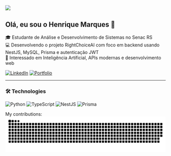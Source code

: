 <img src="https://media4.giphy.com/media/v1.Y2lkPTc5MGI3NjExYmMyeHJodXd2dXczaXI3MHFzN3FzMmM1am1ybm9uZzFsbWZ3MG84dSZlcD12MV9pbnRlcm5hbF9naWZfYnlfaWQmY3Q9Zw/frSfC5NcmyF7q/giphy.gif" width="50%" />

## Olá, eu sou o Henrique Marques 👋  
🎓 Estudante de Análise e Desenvolvimento de Sistemas no Senac RS  
💻 Desenvolvendo o projeto RightChoiceAI com foco em backend usando NestJS, MySQL, Prisma e autenticação JWT  
🚀 Interessado em Inteligência Artificial, APIs modernas e desenvolvimento web

[![LinkedIn](https://img.shields.io/badge/LinkedIn-blue?logo=linkedin)](https://www.linkedin.com/in/luis-henrique-marques-franque-flores-508ba126b)
[![Portfolio](https://img.shields.io/badge/Portfolio-blue?logo=Portfolio)](https://portfolio-gamma-eight-31.vercel.app)

---

### 🛠️ Technologies
![Python](https://img.shields.io/badge/Python-3776AB?style=for-the-badge&logo=python&logoColor=white)
![TypeScript](https://img.shields.io/badge/TypeScript-3178C6?style=for-the-badge&logo=typescript&logoColor=white)
![NestJS](https://img.shields.io/badge/NestJS-E0234E?style=for-the-badge&logo=nestjs&logoColor=white)
![Prisma](https://img.shields.io/badge/Prisma-2D3748?style=for-the-badge&logo=prisma&logoColor=white)



My contributions:
![Snake animation](https://github.com/LHenrique-Marques/LHenrique-Marques/blob/output/github-contribution-grid-snake.svg)

